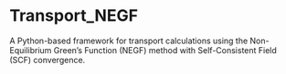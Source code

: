 # Transport_NEGF
A Python-based framework for transport calculations using the Non-Equilibrium Green’s Function (NEGF) method with Self-Consistent Field (SCF) convergence.
